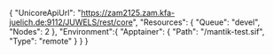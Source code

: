 {
  "UnicoreApiUrl": "https://zam2125.zam.kfa-juelich.de:9112/JUWELS/rest/core",
  "Resources": {
    "Queue": "devel",
    "Nodes": 2
  },
  "Environment":{
    "Apptainer": {
      "Path": "/mantik-test.sif",
      "Type": "remote"
    }
  }
}
